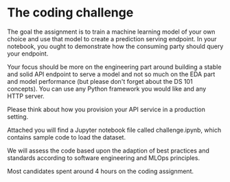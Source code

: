 # The coding challenge
The goal the assignment is to train a machine learning model of your own choice and use that model to create a prediction serving endpoint. In your notebook, you ought to demonstrate how the consuming party should query your endpoint.
 
Your focus should be more on the engineering part around building a stable and solid API endpoint to serve a model and not so much on the EDA part and model performance (but please don't forget about the DS 101 concepts). You can use any Python framework you would like and any HTTP server.
 
Please think about how you provision your API service in a production setting.
 
Attached you will find a Jupyter notebook file called challenge.ipynb, which contains sample code to load the dataset. 

We will assess the code based upon the adaption of best practices and standards according to software engineering and MLOps principles.

Most candidates spent around 4 hours on the coding assignment.
